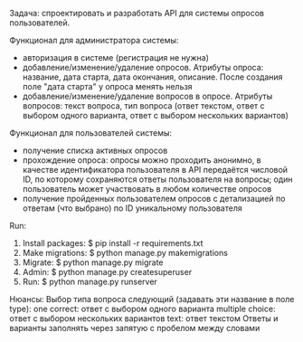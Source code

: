 Задача: спроектировать и разработать API для системы опросов пользователей.

Функционал для администратора системы:

- авторизация в системе (регистрация не нужна)
- добавление/изменение/удаление опросов. Атрибуты опроса: название, дата старта, дата окончания, описание. После создания поле "дата старта" у опроса менять нельзя
- добавление/изменение/удаление вопросов в опросе. Атрибуты вопросов: текст вопроса, тип вопроса (ответ текстом, ответ с выбором одного варианта, ответ с выбором нескольких вариантов)

Функционал для пользователей системы:

- получение списка активных опросов
- прохождение опроса: опросы можно проходить анонимно, в качестве идентификатора пользователя в API передаётся числовой ID, по которому сохраняются ответы пользователя на вопросы; один пользователь может участвовать в любом количестве опросов
- получение пройденных пользователем опросов с детализацией по ответам (что выбрано) по ID уникальному пользователя

Run:
1. Install packages: $ pip install -r requirements.txt
2. Make migrations: $ python manage.py makemigrations
3. Migrate: $ python manage.py migrate
4. Admin: $ python manage.py createsuperuser
5. Run: $ python manage.py runserver

Нюансы:
Выбор типа вопроса следующий (задавать эти название в поле type):
one correct: ответ с выбором одного варианта
multiple choice: ответ с выбором нескольких вариантов
text: ответ текстом
Ответы и варианты заполнять через запятую с пробелом между словами
